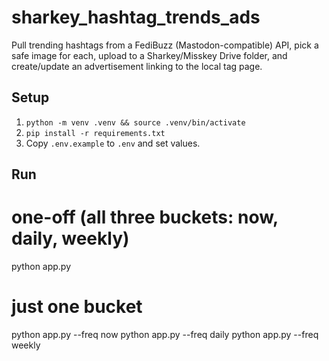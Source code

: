 # sharkey_hashtag_trends_ads

Pull trending hashtags from a FediBuzz (Mastodon-compatible) API, pick a safe image for each,
upload to a Sharkey/Misskey Drive folder, and create/update an advertisement linking to the local tag page.

## Setup
1) `python -m venv .venv && source .venv/bin/activate`
2) `pip install -r requirements.txt`
3) Copy `.env.example` to `.env` and set values.

## Run
# one-off (all three buckets: now, daily, weekly)
python app.py

# just one bucket
python app.py --freq now
python app.py --freq daily
python app.py --freq weekly
